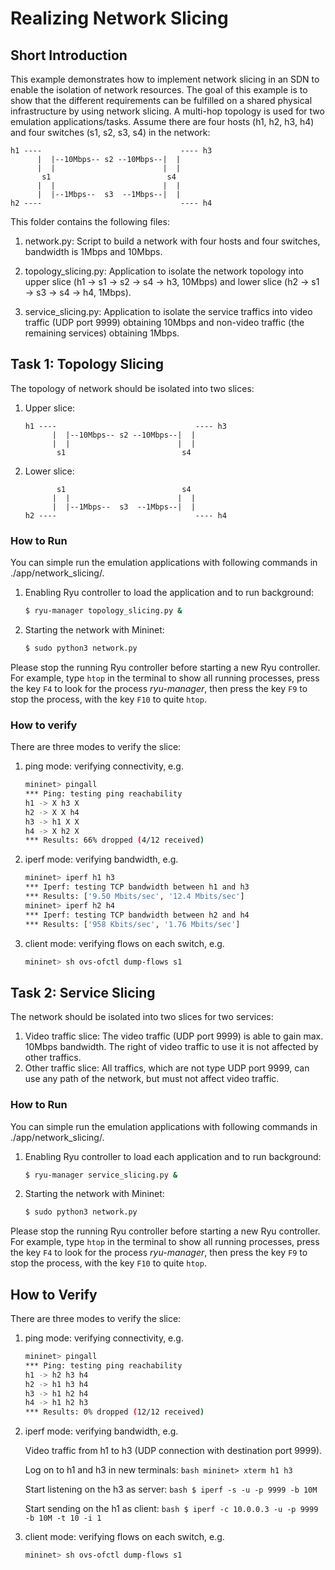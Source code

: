 # Realizing Network Slicing #

## Short Introduction ##
This example demonstrates how to implement network slicing in an SDN to enable the isolation of network resources. The goal of this example is to show that the different requirements can be fulfilled on a shared physical infrastructure by using network slicing. A multi-hop topology is used for two emulation applications/tasks. Assume there are four hosts (h1, h2, h3, h4) and four switches (s1, s2, s3, s4) in the network:

```text
h1 ----                               ---- h3
      |  |--10Mbps-- s2 --10Mbps--|  |
      |  |                        |  |
       s1                          s4
      |  |                        |  |
      |  |--1Mbps--  s3  --1Mbps--|  |
h2 ----                               ---- h4
```

This folder contains the following files:

1. network.py: Script to build a network with four hosts and four switches, bandwidth is 1Mbps and 10Mbps.

2. topology_slicing.py: Application to isolate the network topology into upper slice (h1 -> s1 -> s2 -> s4 -> h3, 10Mbps) and lower slice (h2 -> s1 -> s3 -> s4 -> h4, 1Mbps).

3. service_slicing.py: Application to isolate the service traffics into video traffic (UDP port 9999) obtaining 10Mbps and non-video traffic (the remaining services) obtaining 1Mbps.

## Task 1: Topology Slicing ##
The topology of network should be isolated into two slices:
1. Upper slice:
    ```text
    h1 ----                               ---- h3
          |  |--10Mbps-- s2 --10Mbps--|  |
          |  |                        |  |
           s1                          s4
    ```
2. Lower slice:
    ```text
           s1                          s4
          |  |                        |  |
          |  |--1Mbps--  s3  --1Mbps--|  |
    h2 ----                               ---- h4
    ```

### How to Run ###
You can simple run the emulation applications with following commands in ./app/network_slicing/.

1. Enabling Ryu controller to load the application and to run background:
    ```bash
    $ ryu-manager topology_slicing.py &
    ```
2. Starting the network with Mininet:
    ```bash
    $ sudo python3 network.py
    ```

Please stop the running Ryu controller before starting a new Ryu controller. For example, type `htop` in the terminal to show all running processes, press the key `F4` to look for the process *ryu-manager*, then press the key `F9` to stop the process, with the key `F10` to quite `htop`.

### How to verify ###
There are three modes to verify the slice:

1. ping mode: verifying connectivity, e.g.
    ```bash
    mininet> pingall
    *** Ping: testing ping reachability
    h1 -> X h3 X 
    h2 -> X X h4 
    h3 -> h1 X X 
    h4 -> X h2 X 
    *** Results: 66% dropped (4/12 received)
    ```

2. iperf mode: verifying bandwidth, e.g.
    ```bash
    mininet> iperf h1 h3
    *** Iperf: testing TCP bandwidth between h1 and h3 
    *** Results: ['9.50 Mbits/sec', '12.4 Mbits/sec']
    mininet> iperf h2 h4
    *** Iperf: testing TCP bandwidth between h2 and h4 
    *** Results: ['958 Kbits/sec', '1.76 Mbits/sec']
    ```

3. client mode: verifying flows on each switch, e.g.
    ```bash
    mininet> sh ovs-ofctl dump-flows s1
    ```

## Task 2: Service Slicing ##
The network should be isolated into two slices for two services:
1. Video traffic slice:
    The video traffic (UDP port 9999) is able to gain max. 10Mbps bandwidth. The right of video traffic to use it is not affected by other traffics.
2. Other traffic slice:
    All traffics, which are not type UDP port 9999, can use any path of the network, but must not affect video traffic.

### How to Run ###
You can simple run the emulation applications with following commands in ./app/network_slicing/.

1. Enabling Ryu controller to load each application and to run background:
    ```bash
    $ ryu-manager service_slicing.py &
    ```
2. Starting the network with Mininet:
    ```bash
    $ sudo python3 network.py
    ```

Please stop the running Ryu controller before starting a new Ryu controller. For example, type `htop` in the terminal to show all running processes, press the key `F4` to look for the process *ryu-manager*, then press the key `F9` to stop the process, with the key `F10` to quite `htop`.

## How to Verify ##
There are three modes to verify the slice:

1. ping mode: verifying connectivity, e.g.
    ```bash
    mininet> pingall
    *** Ping: testing ping reachability
    h1 -> h2 h3 h4 
    h2 -> h1 h3 h4 
    h3 -> h1 h2 h4 
    h4 -> h1 h2 h3 
    *** Results: 0% dropped (12/12 received)
    ```

2. iperf mode: verifying bandwidth, e.g.

    Video traffic from h1 to h3 (UDP connection with destination port 9999).

    Log on to h1 and h3 in new terminals:
        ```bash
        mininet> xterm h1 h3
        ```

    Start listening on the h3 as server:
        ```bash
        $ iperf -s -u -p 9999 -b 10M
        ```

    Start sending on the h1 as client:
        ```bash
        $ iperf -c 10.0.0.3 -u -p 9999 -b 10M -t 10 -i 1
        ```

3. client mode: verifying flows on each switch, e.g.
    ```bash
    mininet> sh ovs-ofctl dump-flows s1
    ```
